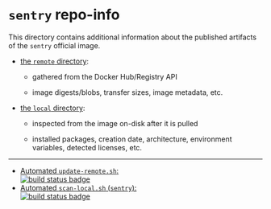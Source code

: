 # `sentry` repo-info

This directory contains additional information about the published artifacts of the `sentry` official image.

-	[the `remote` directory](remote/):

	-	gathered from the Docker Hub/Registry API

	-	image digests/blobs, transfer sizes, image metadata, etc.

-	[the `local` directory](local/):

	-	inspected from the image on-disk after it is pulled

	-	installed packages, creation date, architecture, environment variables, detected licenses, etc.

---

-	[Automated `update-remote.sh`:  
	![build status badge](https://doi-janky.infosiftr.net/job/repo-info/job/remote/badge/icon)](https://doi-janky.infosiftr.net/job/repo-info/job/remote/)
-	[Automated `scan-local.sh` (`sentry`):  
	![build status badge](https://doi-janky.infosiftr.net/job/repo-info/job/local/job/sentry/badge/icon)](https://doi-janky.infosiftr.net/job/repo-info/job/local/job/sentry)
